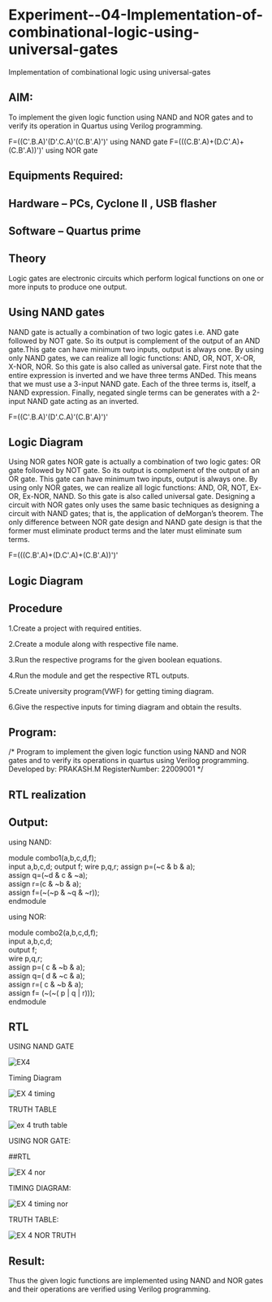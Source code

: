 # Experiment--04-Implementation-of-combinational-logic-using-universal-gates
Implementation of combinational logic using universal-gates
 
## AIM:
To implement the given logic function using NAND and NOR gates and to verify its operation in Quartus using Verilog programming.

F=((C'.B.A)'(D'.C.A)'(C.B'.A)')' using NAND gate
F=(((C.B'.A)+(D.C'.A)+(C.B'.A))')' using NOR gate
## Equipments Required:
## Hardware – PCs, Cyclone II , USB flasher
## Software – Quartus prime


## Theory
Logic gates are electronic circuits which perform logical functions on one or more inputs to produce one output. 

## Using NAND gates
NAND gate is actually a combination of two logic gates i.e. AND gate followed by NOT gate. So its output is complement of the output of an AND gate.This gate can have minimum two inputs, output is always one. By using only NAND gates, we can realize all logic functions: AND, OR, NOT, X-OR, X-NOR, NOR. So this gate is also called as universal gate. First note that the entire expression is inverted and we have three terms ANDed. This means that we must use a 3-input NAND gate. Each of the three terms is, itself, a NAND expression. Finally, negated single terms can be generates with a 2-input NAND gate acting as an inverted.

F=((C'.B.A)'(D'.C.A)'(C.B'.A)')'

## Logic Diagram

Using NOR gates
NOR gate is actually a combination of two logic gates: OR gate followed by NOT gate. So its output is complement of the output of an OR gate. This gate can have minimum two inputs, output is always one. By using only NOR gates, we can realize all logic functions: AND, OR, NOT, Ex-OR, Ex-NOR, NAND. So this gate is also called universal gate. Designing a circuit with NOR gates only uses the same basic techniques as designing a circuit with NAND gates; that is, the application of deMorgan’s theorem. The only difference between NOR gate design and NAND gate design is that the former must eliminate product terms and the later must eliminate sum terms.

F=(((C.B'.A)+(D.C'.A)+(C.B'.A))')'

## Logic Diagram
## Procedure


1.Create a project with required entities.

2.Create a module along with respective file name.

3.Run the respective programs for the given boolean equations.

4.Run the module and get the respective RTL outputs.

5.Create university program(VWF) for getting timing diagram.

6.Give the respective inputs for timing diagram and obtain the results.
## Program:
/*
Program to implement the given logic function using NAND and NOR gates and to verify its operations in quartus using Verilog programming.
Developed by: PRAKASH.M
RegisterNumber: 22009001 
*/
## RTL realization

## Output:

using NAND:

   module combo1(a,b,c,d,f);    
   input a,b,c,d;
   output f;
   wire p,q,r;
   assign p=(~c & b & a);  
   assign q=(~d & c & ~a);  
   assign r=(c & ~b & a);   
   assign f=(~(~p & ~q & ~r));   
   endmodule
   
   using NOR:
   
   module combo2(a,b,c,d,f);  
   input a,b,c,d;   
   output f;  
   wire p,q,r;   
   assign p=( c & ~b & a);    
   assign q=( d & ~c & a);   
   assign r=( c & ~b & a);  
   assign f= (~(~( p | q | r)));   
   endmodule   
## RTL

USING NAND GATE


![EX4](https://user-images.githubusercontent.com/118350045/211006187-0c5bbdce-dfdf-46a7-a52e-610974dbe7d3.png)

Timing Diagram

![EX 4 timing](https://user-images.githubusercontent.com/118350045/211006335-7fcd18cc-be53-4696-90aa-c48b807d899b.png)


TRUTH TABLE

![ex 4 truth table](https://user-images.githubusercontent.com/118350045/211006847-ad3d2239-39fd-4531-8e65-5249fa45f8f7.png)


USING NOR GATE:

##RTL

![EX 4 nor](https://user-images.githubusercontent.com/118350045/211007239-390e8e45-af42-48a2-b435-63bdb14704fb.png)

TIMING DIAGRAM:

![EX 4 timing nor](https://user-images.githubusercontent.com/118350045/211007441-3f8f2116-3811-40d3-9069-3c19c694158d.png)

TRUTH TABLE:

![EX 4 NOR TRUTH](https://user-images.githubusercontent.com/118350045/211007595-b264f803-ba78-430a-8283-27f584de2224.png)


## Result:
Thus the given logic functions are implemented using NAND and NOR gates and their operations are verified using Verilog programming.
